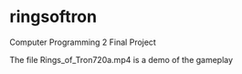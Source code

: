 # ringsoftron
Computer Programming 2 Final Project

The file Rings_of_Tron720a.mp4 is a demo of the gameplay
